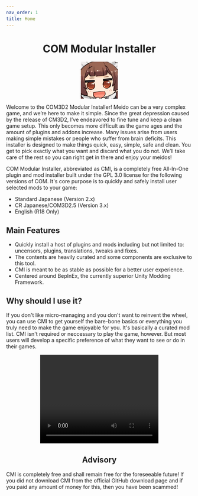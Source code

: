 ```yaml
---
nav_order: 1
title: Home
---
```

<center>
  <h1>COM Modular Installer</h1>
  <img class="rounded" width="100" height="100" align="center" src="https://github.com/krypto5863/COM-Modular-Installer/blob/gh-pages/siteICon.png?raw=true">
</center>

Welcome to the COM3D2 Modular Installer! Meido can be a very complex game, and we’re here to make it simple. Since the great depression caused by the release of CM3D2, I’ve endeavored to fine tune and keep a clean game setup. This only becomes more difficult as the game ages and the amount of plugins and addons increase. Many issues arise from users making simple mistakes or people who suffer from brain deficits. This installer is designed to make things quick, easy, simple, safe and clean. You get to pick exactly what you want and discard what you do not. We’ll take care of the rest so you can right get in there and enjoy your meidos!

COM Modular Installer, abbreviated as CMI, is a completely free All-In-One plugin and mod installer built under the GPL 3.0 license for the following versions of COM. It's core purpose is to quickly and safely install user selected mods to your game:

- Standard Japanese (Version 2.x)
- CR Japanese/COM3D2.5 (Version 3.x)
- English (R18 Only)

<h2> Main Features </h2>

- Quickly install a host of plugins and mods including but not limited to: uncensors, plugins, translations, tweaks and fixes.
- The contents are heavily curated and some components are exclusive to this tool.
- CMI is meant to be as stable as possible for a better user experience.
- Centered around BepInEx, the currently superior Unity Modding Framework.

<h2> Why should I use it? </h2>

If you don't like micro-managing and you don't want to reinvent the wheel, you can use CMI to get yourself the bare-bone basics or everything you truly need to make the game enjoyable for you. It's basically a curated mod list. CMI isn't required or neccessary to play the game, however. But most users will develop a specific preference of what they want to see or do in their games.

<center>
  <video width="320" height="240" autoplay loop>
    <source src="https://user-images.githubusercontent.com/29824718/145638344-28ad53a2-7f3e-4084-993a-f3dfb4d1e397.mp4" type="video/mp4">
    Your browser does not support the video tag.
  </video> 
</center>

<h2 align="center">Advisory</h2>
CMI is completely free and shall remain free for the foreseeable future! If you did not download CMI from the official GitHub download page and if you paid any amount of money for this, then you have been scammed!
